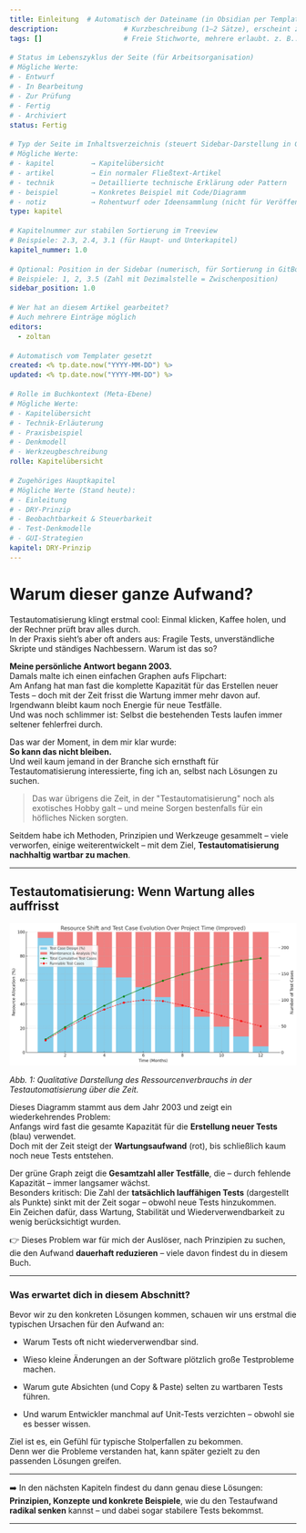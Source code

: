 ```yaml
---
title: Einleitung  # Automatisch der Dateiname (in Obsidian per Templater eingefügt)
description:                # Kurzbeschreibung (1–2 Sätze), erscheint z. B. in GitBook als Summary
tags: []                    # Freie Stichworte, mehrere erlaubt. z. B.: ["dry", "lokatoren", "steuerbarkeit"]

# Status im Lebenszyklus der Seite (für Arbeitsorganisation)
# Mögliche Werte:
# - Entwurf
# - In Bearbeitung
# - Zur Prüfung
# - Fertig
# - Archiviert
status: Fertig

# Typ der Seite im Inhaltsverzeichnis (steuert Sidebar-Darstellung in GitBook/Obsidian)
# Mögliche Werte:
# - kapitel         → Kapitelübersicht
# - artikel         → Ein normaler Fließtext-Artikel
# - technik         → Detaillierte technische Erklärung oder Pattern
# - beispiel        → Konkretes Beispiel mit Code/Diagramm
# - notiz           → Rohentwurf oder Ideensammlung (nicht für Veröffentlichung gedacht)
type: kapitel

# Kapitelnummer zur stabilen Sortierung im Treeview
# Beispiele: 2.3, 2.4, 3.1 (für Haupt- und Unterkapitel)
kapitel_nummer: 1.0

# Optional: Position in der Sidebar (numerisch, für Sortierung in GitBook)
# Beispiele: 1, 2, 3.5 (Zahl mit Dezimalstelle = Zwischenposition)
sidebar_position: 1.0

# Wer hat an diesem Artikel gearbeitet?
# Auch mehrere Einträge möglich
editors:
  - zoltan

# Automatisch vom Templater gesetzt
created: <% tp.date.now("YYYY-MM-DD") %>
updated: <% tp.date.now("YYYY-MM-DD") %>

# Rolle im Buchkontext (Meta-Ebene)
# Mögliche Werte:
# - Kapitelübersicht
# - Technik-Erläuterung
# - Praxisbeispiel
# - Denkmodell
# - Werkzeugbeschreibung
rolle: Kapitelübersicht

# Zugehöriges Hauptkapitel
# Mögliche Werte (Stand heute):
# - Einleitung
# - DRY-Prinzip
# - Beobachtbarkeit & Steuerbarkeit
# - Test-Denkmodelle
# - GUI-Strategien
kapitel: DRY-Prinzip
---
```



# Warum dieser ganze Aufwand?

Testautomatisierung klingt erstmal cool: Einmal klicken, Kaffee holen, und der Rechner prüft brav alles durch.  
In der Praxis sieht’s aber oft anders aus: Fragile Tests, unverständliche Skripte und ständiges Nachbessern. Warum ist das so?

**Meine persönliche Antwort begann 2003.**  
Damals malte ich einen einfachen Graphen aufs Flipchart:  
Am Anfang hat man fast die komplette Kapazität für das Erstellen neuer Tests – doch mit der Zeit frisst die Wartung immer mehr davon auf.  
Irgendwann bleibt kaum noch Energie für neue Testfälle.  
Und was noch schlimmer ist: Selbst die bestehenden Tests laufen immer seltener fehlerfrei durch.

Das war der Moment, in dem mir klar wurde:  
**So kann das nicht bleiben.**  
Und weil kaum jemand in der Branche sich ernsthaft für Testautomatisierung interessierte, fing ich an, selbst nach Lösungen zu suchen.

> Das war übrigens die Zeit, in der "Testautomatisierung" noch als exotisches Hobby galt – und meine Sorgen bestenfalls für ein höfliches Nicken sorgten.

Seitdem habe ich Methoden, Prinzipien und Werkzeuge gesammelt – viele verworfen, einige weiterentwickelt – mit dem Ziel, **Testautomatisierung nachhaltig wartbar zu machen**.

---
## Testautomatisierung: Wenn Wartung alles auffrisst

![Verhältnis von Erstellung und Wartung automatisierter Tests über die Projektlaufzeit](../assets/images/testautomation-resource-shift.png)

*Abb. 1: Qualitative Darstellung des Ressourcenverbrauchs in der Testautomatisierung über die Zeit.*

Dieses Diagramm stammt aus dem Jahr 2003 und zeigt ein wiederkehrendes Problem:  
Anfangs wird fast die gesamte Kapazität für die **Erstellung neuer Tests** (blau) verwendet.  
Doch mit der Zeit steigt der **Wartungsaufwand** (rot), bis schließlich kaum noch neue Tests entstehen.  

Der grüne Graph zeigt die **Gesamtzahl aller Testfälle**, die – durch fehlende Kapazität – immer langsamer wächst.  
Besonders kritisch: Die Zahl der **tatsächlich lauffähigen Tests** (dargestellt als Punkte) sinkt mit der Zeit sogar – obwohl neue Tests hinzukommen.  
Ein Zeichen dafür, dass Wartung, Stabilität und Wiederverwendbarkeit zu wenig berücksichtigt wurden.

👉 Dieses Problem war für mich der Auslöser, nach Prinzipien zu suchen, die den Aufwand **dauerhaft reduzieren** – viele davon findest du in diesem Buch.

---
### Was erwartet dich in diesem Abschnitt?

Bevor wir zu den konkreten Lösungen kommen, schauen wir uns erstmal die typischen Ursachen für den Aufwand an:

- Warum Tests oft nicht wiederverwendbar sind.
    
- Wieso kleine Änderungen an der Software plötzlich große Testprobleme machen.
    
- Warum gute Absichten (und Copy & Paste) selten zu wartbaren Tests führen.
    
- Und warum Entwickler manchmal auf Unit-Tests verzichten – obwohl sie es besser wissen.
    

Ziel ist es, ein Gefühl für typische Stolperfallen zu bekommen.  
Denn wer die Probleme verstanden hat, kann später gezielt zu den passenden Lösungen greifen.

---

➡️ In den nächsten Kapiteln findest du dann genau diese Lösungen: **Prinzipien, Konzepte und konkrete Beispiele**, wie du den Testaufwand **radikal senken** kannst – und dabei sogar stabilere Tests bekommst.

---

